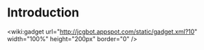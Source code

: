 # Introduction #

&lt;wiki:gadget url="http://jcgbot.appspot.com/static/gadget.xml?10" width="100%"  height="200px" border="0" /&gt;